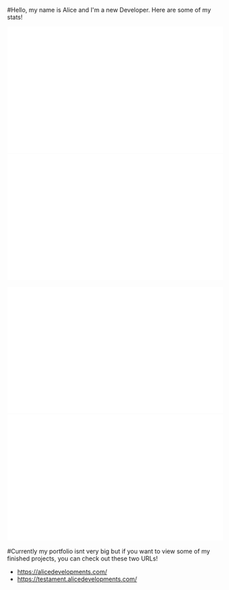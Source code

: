 #Hello, my name is Alice and I'm a new Developer. Here are some of my stats!

![](https://raw.githubusercontent.com/kuromidev/github-stats/master/generated/overview.svg#gh-dark-mode-only)
![](https://raw.githubusercontent.com/kuromidev/github-stats/master/generated/overview.svg#gh-light-mode-only)

![](https://raw.githubusercontent.com/kuromidev/github-stats/master/generated/languages.svg#gh-dark-mode-only)
![](https://raw.githubusercontent.com/kuromidev/github-stats/master/generated/languages.svg#gh-light-mode-only)

#Currently my portfolio isnt very big but if you want to view some of my finished projects, you can check out these two URLs!
- https://alicedevelopments.com/
- https://testament.alicedevelopments.com/
